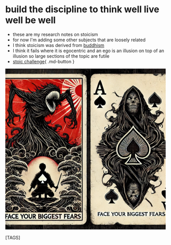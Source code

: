 
# build the discipline to think well live well be well

- these are my research notes on stoicism
- for now I'm adding some other subjects that are loosely related
- I think stoicism was derived from [buddhism](https://shanenull.com/buddhism/)
- I think it fails where it is egocentric and an ego is an illusion on top of an illusion so large sections of the topic are futile
- [stoic challenge](challenge.md){ .md-button }

![fears](images/fears.webp)

[TAGS]
